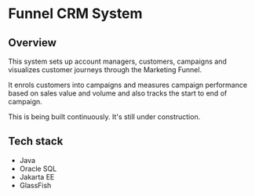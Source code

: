 # Funnel CRM System

## Overview
This system sets up account managers, customers, campaigns and visualizes customer journeys through the Marketing Funnel.

It enrols customers into campaigns and measures campaign performance based on sales value and volume and also tracks the start to
end of campaign.

This is being built continuously. It's still under construction.

## Tech stack
- Java
- Oracle SQL
- Jakarta EE 
- GlassFish